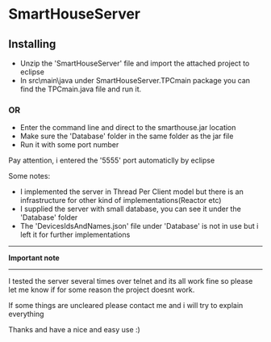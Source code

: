 # SmartHouseServer
## Installing

* Unzip the 'SmartHouseServer' file and import the attached project to eclipse
* In src\main\java under SmartHouseServer.TPCmain package you can find the TPCmain.java file and run it.

### OR
* Enter the command line and direct to the smarthouse.jar location
* Make sure the 'Database' folder in the same folder as the jar file
* Run it with some port number

 Pay attention, i entered the '5555' port automaticlly by eclipse




Some notes:

* I implemented the server in Thread Per Client model but there is an infrastructure for other kind of implementations(Reactor etc)
* I supplied the server with small database, you can see it under the 'Database' folder
* The 'DevicesIdsAndNames.json' file under 'Database'  is not in use but i left it for further implementations

***********************
******Important note******
***********************

I tested the server several times over telnet and its all work fine so
please let me know if for some reason the project doesnt work.

If some things are uncleared please contact me and i will try to explain everything

Thanks and have a nice and easy use :)
